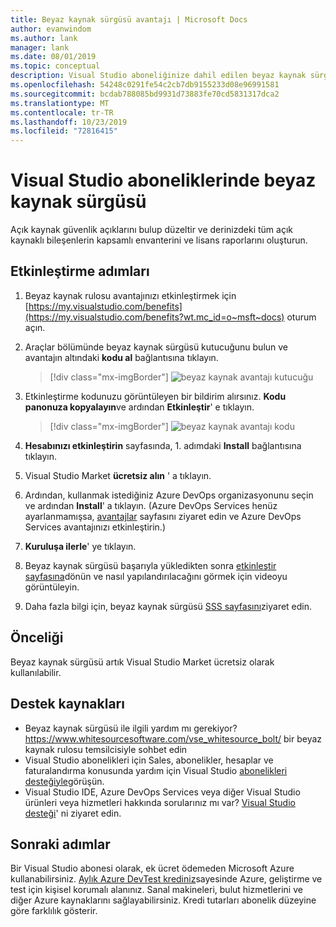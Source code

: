 ```yaml
---
title: Beyaz kaynak sürgüsü avantajı | Microsoft Docs
author: evanwindom
ms.author: lank
manager: lank
ms.date: 08/01/2019
ms.topic: conceptual
description: Visual Studio aboneliğinize dahil edilen beyaz kaynak sürgüsü aboneliğini nasıl etkinleştireceğinizi öğrenin.
ms.openlocfilehash: 54248c0291fe54c2cb7db9155233d08e96991581
ms.sourcegitcommit: bcdab788085bd9931d73883fe70cd5831317dca2
ms.translationtype: MT
ms.contentlocale: tr-TR
ms.lasthandoff: 10/23/2019
ms.locfileid: "72816415"
---
```

# <a name="whitesource-bolt-in-visual-studio-subscriptions"></a>Visual Studio aboneliklerinde beyaz kaynak sürgüsü

Açık kaynak güvenlik açıklarını bulup düzeltir ve derinizdeki tüm açık kaynaklı bileşenlerin kapsamlı envanterini ve lisans raporlarını oluşturun. 

## <a name="activation-steps"></a>Etkinleştirme adımları

1. Beyaz kaynak rulosu avantajınızı etkinleştirmek için [https://my.visualstudio.com/benefits](https://my.visualstudio.com/benefits?wt.mc_id=o~msft~docs) oturum açın.

2. Araçlar bölümünde beyaz kaynak sürgüsü kutucuğunu bulun ve avantajın altındaki **kodu al** bağlantısına tıklayın.
   > [!div class="mx-imgBorder"]
   > ![beyaz kaynak avantajı kutucuğu](_img/vs-whitesource/vs-whitesource-tile.png)

3. Etkinleştirme kodunuzu görüntüleyen bir bildirim alırsınız.  **Kodu panonuza kopyalayın**ve ardından **Etkinleştir**' e tıklayın.
   > [!div class="mx-imgBorder"]
   > ![beyaz kaynak avantajı kodu ](_img/vs-whitesource/vs-whitesource-code.png)

4. **Hesabınızı etkinleştirin** sayfasında, 1. adımdaki **Install** bağlantısına tıklayın.
5. Visual Studio Market **ücretsiz alın** ' a tıklayın.
6. Ardından, kullanmak istediğiniz Azure DevOps organizasyonunu seçin ve ardından **Install**' a tıklayın.  (Azure DevOps Services henüz ayarlanmamışsa, [avantajlar](https://my.visualstudio.com/benefits) sayfasını ziyaret edin ve Azure DevOps Services avantajınızı etkinleştirin.)

7. **Kuruluşa ilerle**' ye tıklayın.
8. Beyaz kaynak sürgüsü başarıyla yükledikten sonra [etkinleştir sayfasına](https://bolt.whitesourcesoftware.com/whitesource-bolt-azure-devops#activate)dönün ve nasıl yapılandırılacağını görmek için videoyu görüntüleyin. 
9. Daha fazla bilgi için, beyaz kaynak sürgüsü [SSS sayfasını](https://bolt.whitesourcesoftware.com/azure/faq/)ziyaret edin. 

## <a name="eligibility"></a>Önceliği
Beyaz kaynak sürgüsü artık Visual Studio Market ücretsiz olarak kullanılabilir. 

## <a name="support-resources"></a>Destek kaynakları
- Beyaz kaynak sürgüsü ile ilgili yardım mı gerekiyor?  https://www.whitesourcesoftware.com/vse_whitesource_bolt/ bir beyaz kaynak rulosu temsilcisiyle sohbet edin
- Visual Studio abonelikleri için Sales, abonelikler, hesaplar ve faturalandırma konusunda yardım için Visual Studio [abonelikleri desteğiyle](https://visualstudio.microsoft.com/subscriptions/support/)görüşün.
- Visual Studio IDE, Azure DevOps Services veya diğer Visual Studio ürünleri veya hizmetleri hakkında sorularınız mı var?  [Visual Studio desteği](https://visualstudio.microsoft.com/support/)' ni ziyaret edin.

## <a name="next-steps"></a>Sonraki adımlar
Bir Visual Studio abonesi olarak, ek ücret ödemeden Microsoft Azure kullanabilirsiniz.  [Aylık Azure DevTest krediniz](vs-azure.md)sayesinde Azure, geliştirme ve test için kişisel korumalı alanınız.  Sanal makineleri, bulut hizmetlerini ve diğer Azure kaynaklarını sağlayabilirsiniz.  Kredi tutarları abonelik düzeyine göre farklılık gösterir.